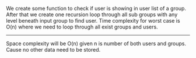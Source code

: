 We create some function to check if user is showing in user list of a group.
After that we create one recursion loop through all sub groups with any level beneath input group to find user.
Time complexity for worst case is O(n) where we need to loop through all exist groups and users.

----------------------------------------------------------------------

Space complexity will be O(n) given n is number of both users and groups. Cause no other data need to be stored.
